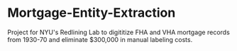 # Mortgage-Entity-Extraction
Project for NYU's Redlining Lab to digititize FHA and VHA mortgage records from 1930-70 and eliminate $300,000 in manual labeling costs. 
